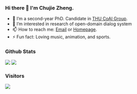 ### Hi there 👋 I'm Chujie Zheng.

- 🌱 I’m a second-year PhD. Candidate in [THU CoAI Group](http://coai.cs.tsinghua.edu.cn/).
- 🔭 I’m interested in research of open-domain dialog system
- 📫 How to reach me: [Email](chujiezhengchn@gmail.com) or [Homepage](https://chujiezheng.github.io/).
- ⚡ Fun fact: Loving music, animation, and sports.

### Github Stats

<img src="https://github-readme-stats.vercel.app/api?username=chujiezheng&count_private=true&show_icons=true" />

<img src="https://github-readme-stats.vercel.app/api/top-langs/?username=chujiezheng&hide=HTML,PostScript,JavaScript,Java,CSS" />

### Visitors

<img src="https://profile-counter.glitch.me/chujiezheng/count.svg" />


<!--

- 🔭 I’m currently working on ...
- 🌱 I’m currently learning ...
- 👯 I’m looking to collaborate on ...
- 🤔 I’m looking for help with ...
- 💬 Ask me about ...
- 📫 How to reach me: ...
- 😄 Pronouns: ...
- ⚡ Fun fact: ...
  -->
